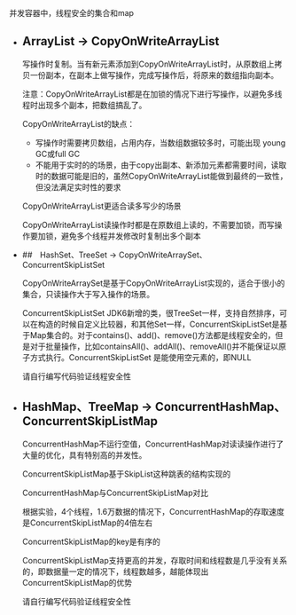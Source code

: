 并发容器中，线程安全的集合和map



- ## ArrayList → CopyOnWriteArrayList

  写操作时复制。当有新元素添加到CopyOnWriteArrayList时，从原数组上拷贝一份副本，在副本上做写操作，完成写操作后，将原来的数组指向副本。

  注意：CopyOnWriteArrayList都是在加锁的情况下进行写操作，以避免多线程时出现多个副本，把数组搞乱了。

  

  CopyOnWriteArrayList的缺点：

  - 写操作时需要拷贝数组，占用内存，当数组数据较多时，可能出现 young GC或full GC
  - 不能用于实时的的场景，由于copy出副本、新添加元素都需要时间，读取时的数据可能是旧的，虽然CopyOnWriteArrayList能做到最终的一致性，但没法满足实时性的要求

  

  CopyOnWriteArrayList更适合读多写少的场景

  CopyOnWriteArrayList读操作时都是在原数组上读的，不需要加锁，而写操作要加锁，避免多个线程并发修改时复制出多个副本



- ##　HashSet、TreeSet → CopyOnWriteArraySet、ConcurrentSkipListSet

  CopyOnWriteArraySet是基于CopyOnWriteArrayList实现的，适合于很小的集合，只读操作大于写入操作的场景。

  ConcurrentSkipListSet JDK6新增的类，很TreeSet一样，支持自然排序，可以在构造的时候自定义比较器，和其他Set一样，ConcurrentSkipListSet是基于Map集合的。对于contains()、add()、remove()方法都是线程安全的，但是对于批量操作，比如containsAll()、addAll()、removeAll()并不能保证以原子方式执行。ConcurrentSkipListSet 是能使用空元素的，即NULL

  

  请自行编写代码验证线程安全性

  

- ## HashMap、TreeMap → ConcurrentHashMap、ConcurrentSkipListMap

  ConcurrentHashMap不运行空值，ConcurrentHashMap对读读操作进行了大量的优化，具有特别高的并发性。

  ConcurrentSkipListMap基于SkipList这种跳表的结构实现的

  

  ConcurrentHashMap与ConcurrentSkipListMap对比

  根据实验，4个线程，1.6万数据的情况下，ConcurrentHashMap的存取速度是ConcurrentSkipListMap的4倍左右

  ConcurrentSkipListMap的key是有序的

  ConcurrentSkipListMap支持更高的并发，存取时间和线程数是几乎没有关系的，即数据量一定的情况下，线程数越多，越能体现出ConcurrentSkipListMap的优势

  

  请自行编写代码验证线程安全性